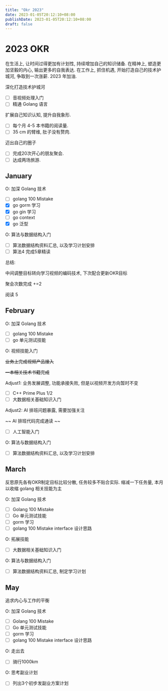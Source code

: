 ```yaml
---
title: "Okr 2023"
date: 2023-01-05T20:12:10+08:00
publishDate: 2023-01-05T20:12:10+08:00
draft: false
---
```


# 2023 OKR

在生活上, 让时间过得更加有计划性, 持续增加自己的知识储备. 
在精神上, 塑造更加坚毅的内心,  输出更多的自我表达. 
在工作上, 抓住机遇, 开始打造自己的技术护城河, 争取到一次涨薪. 
2023 年加油.

深化打造技术护城河

- [ ] 音视频处理入门 
- [ ] 精通 Golang 语言

扩展自己知识认知, 提升自我象形.

- [ ] 每个月 4-5 本书籍的阅读量. 
- [ ] 35 cm 的臂维, 肚子没有赘肉.

迈出自己的圈子

- [ ] 完成20次开心的朋友聚会.
- [ ] 达成两场旅游.

## January

O: 加深 Golang 技术

- [ ] golang 100 Mistake
- [x] go gorm 学习
- [x] go gin 学习
- [ ] go context
- [x] go 泛型

O: 算法与数据结构入门

- [ ] 算法数据结构资料汇总, 以及学习计划安排
- [ ] 算法4 完成5章精读

总结:

中间调整目标转向学习视频的编码技术, 下次配合更新OKR目标

聚会次数完成 +=2

阅读 5


## February

O: 加深 Golang 技术

- [ ] golang 100 Mistake
- [ ] go 单元测试技能

O: 视频技能入门

~~业务上完成视频产品接入~~

~~一本相关技术书籍完成~~

Adjust1: 业务发展调整, 功能承接失败, 但是以视频开发方向暂时不变

- [ ] C++ Prime Plus 1/2
- [ ] 大数据相关基础知识入门

Adjust2: AI 排班问题暴露, 需要加强关注 

~~ AI 排班代码完成通读 ~~
- [ ] 人工智能入门


O: 算法与数据结构入门

- [ ] 算法数据结构资料汇总, 以及学习计划安排


## March

反思原先各有OKR制定目标比较分散, 任务较多不贴合实际. 缩减一下任务量, 本月以收缩 golang 相关技能为主

O: 加深 Golang 技术

- [ ] Golang 100 Mistake
- [ ] Go 单元测试技能
- [ ] gorm 学习
- [ ] golang 100 Mistake interface 设计思路

O: 拓展技能

- [ ] 大数据相关基础知识入门

O: 算法与数据结构入门

- [ ] 算法数据结构资料汇总, 制定学习计划


## May

追求内心与工作的平衡

O: 加深 Golang 技术

- [ ] Golang 100 Mistake
- [ ] Go 单元测试技能
- [ ] gorm 学习
- [ ] golang 100 Mistake interface 设计思路

O: 走出去

- [ ] 骑行1000km

O: 思考副业计划

- [ ] 列出3个初步发副业方案计划
